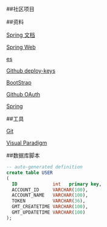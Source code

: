 ##社区项目

##资料

[Spring 文档](https://spring.io/guides)

[Spring Web](https://spring.io/guides/gs/serving-web-content/)

[es](https://elasticsearch.cn/explore)

[Github deploy-keys](https://developer.github.com/v3/guides/managing-deploy-keys/#deploy-keys)

[BootStrap](https://v3.bootcss.com/getting-started/)

[Github OAuth](https://developer.github.com/apps/building-oauth-apps/creating-an-oauth-app/)

[Spring](https://docs.spring.io/spring-boot/docs/2.0.0.RC1/reference/htmlsingle/#boot-features-configure-datasource)

##工具

[Git](https://git-scm.com/downloads)

[Visual Paradigm](https://www.visual-paradigm.com/cn/)

##数据库脚本
```sql
-- auto-generated definition
create table USER
(
  ID             int   primary key,
  ACCOUNT_ID     VARCHAR(100),
  ACCOUNT_NAME   VARCHAR(100),
  TOKEN          VARCHAR(36),
  GMT_CREATETIME VARCHAR(100),
  GMT_UPDATETIME VARCHAR(100)
);

```